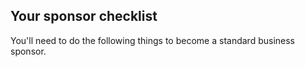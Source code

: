## Your sponsor checklist

You'll need to do the following things to become a standard business sponsor.
